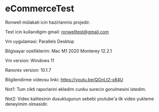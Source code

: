 # eCommerceTest

Ronwell mülakati icin hazirlanmis projedir.

Test icin kullandigim gmail: ronwelltest@gmail.com

Vm uygulamasi: Parallels Desktop

Bilgisayar ozelliklerim: Mac M1 2020 Monterey 12.2.1

Vm version: Windows 11

Ranorex version: 10.1.7

Bilgilendirme videosu linki: https://youtu.be/QGnLt2-x84U

Not1: Tum cikti raporlarini ekledim cunku surecin gorulmesini istedim.

Not2: Video kalitesinin dusuklugunun sebebi youtube'a ilk video yukleme deneyimim olmasidir.


